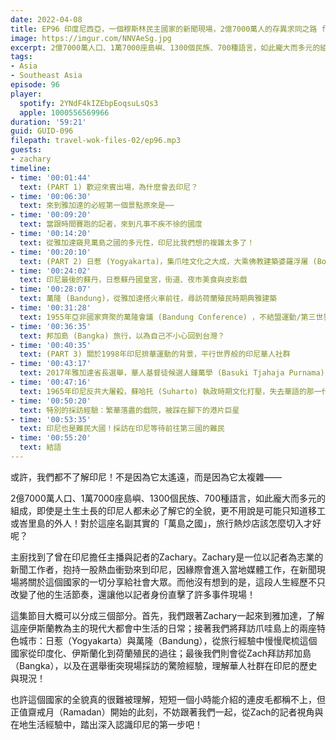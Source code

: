 ```yaml
---
date: 2022-04-08
title: EP96 印度尼西亞，一個穆斯林民主國家的新聞現場，2億7000萬人的存異求同之路 ft. 國際媒體記者 Zachary
image: https://imgur.com/NNVAeSg.jpg
excerpt: 2億7000萬人口、1萬7000座島嶼、1300個民族、700種語言，如此龐大而多元的組成，該怎麼切入才好呢？這集邀請了曾在印尼擔任主播與記者的Zachary，從雅加達的生活日常、爪哇島的特色歷史城市以及印尼華人圈的文化觀察，三大視角帶你踏出深入認識印尼的第一步！
tags:
- Asia
- Southeast Asia
episode: 96
player:
  spotify: 2YNdF4kIZEbpEoqsuLsQs3
  apple: 1000556569966
duration: '59:21'
guid: GUID-096
filepath: travel-wok-files-02/ep96.mp3
guests:
- zachary
timeline:
- time: '00:01:44'
  text: (PART 1) 歡迎來賓出場，為什麼會去印尼？
- time: '00:06:30'
  text: 來到雅加達的必經第一個景點原來是⋯⋯
- time: '00:09:20'
  text: 當跟時間賽跑的記者，來到凡事不疾不徐的國度
- time: '00:14:20'
  text: 從雅加達窺見萬島之國的多元性，印尼比我們想的複雜太多了！
- time: '00:20:10'
  text: (PART 2) 日惹 (Yogyakarta)，集爪哇文化之大成，大乘佛教建築婆羅浮屠 (Borobudur) 與印度教建築普蘭巴南 (Prambanan)
- time: '00:24:02'
  text: 印尼最後的蘇丹，日惹蘇丹國皇宮，街道、夜市美食與皮影戲
- time: '00:28:07'
  text: 萬隆 (Bandung)，從雅加達搭火車前往，尋訪荷蘭殖民時期典雅建築
- time: '00:31:28'
  text: 1955年亞非國家齊聚的萬隆會議 (Bandung Conference) ，不結盟運動/第三世界形成的起點
- time: '00:36:35'
  text: 邦加島 (Bangka) 旅行，以為自己不小心回到台灣？
- time: '00:40:35'
  text: (PART 3) 關於1998年印尼排華運動的背景，平行世界般的印尼華人社群
- time: '00:43:17'
  text: 2017年雅加達省長選舉，華人基督徒候選人鍾萬學 (Basuki Tjahaja Purnama) 引發的示威，差點變成攻擊目標的採訪經驗
- time: '00:47:16'
  text: 1965年印尼反共大屠殺，蘇哈托 (Suharto) 執政時期文化打壓，失去華語的那一代印尼華裔
- time: '00:50:20'
  text: 特別的採訪經驗：繁華落盡的戲院，被踩在腳下的港片巨星
- time: '00:53:35'
  text: 印尼也是難民大國！採訪在印尼等待前往第三國的難民
- time: '00:55:20'
  text: 結語
---
```

或許，我們都不了解印尼！不是因為它太遙遠，而是因為它太複雜——

2億7000萬人口、1萬7000座島嶼、1300個民族、700種語言，如此龐大而多元的組成，即使是土生土長的印尼人都未必了解它的全貌，更不用說是可能只知道移工或峇里島的外人！對於這座名副其實的「萬島之國」，旅行熱炒店該怎麼切入才好呢？

主廚找到了曾在印尼擔任主播與記者的Zachary。Zachary是一位以記者為志業的新聞工作者，抱持一股熱血衝勁來到印尼，因緣際會進入當地媒體工作，在新聞現場將關於這個國家的一切分享給社會大眾。而他沒有想到的是，這段人生經歷不只改變了他的生活節奏，還讓他以記者身份直擊了許多事件現場！

這集節目大概可以分成三個部分。首先，我們跟著Zachary一起來到雅加達，了解這座伊斯蘭教為主的現代大都會中生活的日常；接著我們將拜訪爪哇島上的兩座特色城市：日惹（Yogyakarta）與萬隆（Bandung），從旅行經驗中慢慢爬梳這個國家從印度化、伊斯蘭化到荷蘭殖民的過往；最後我們則會從Zach拜訪邦加島（Bangka），以及在選舉衝突現場採訪的驚險經驗，理解華人社群在印尼的歷史與現況！

也許這個國家的全貌真的很難被理解，短短一個小時能介紹的連皮毛都稱不上，但正值齋戒月（Ramadan）開始的此刻，不妨跟著我們一起，從Zach的記者視角與在地生活經驗中，踏出深入認識印尼的第一步吧！
